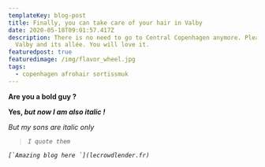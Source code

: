 ```yaml
---
templateKey: blog-post
title: Finally, you can take care of your hair in Valby
date: 2020-05-18T09:01:57.417Z
description: There is no need to go to Central Copenhagen anymore. Please enjoy
  Valby and its allée. You will love it.
featuredpost: true
featuredimage: /img/flavor_wheel.jpg
tags:
  - copenhagen afrohair sortissmuk
---
```

**Are you a bold guy ?**

**Yes, *but now I am also italic !***

*But my sons are italic only*

> *`I quote them`*

*``[`Amazing blog here `](lecrowdlender.fr)``*